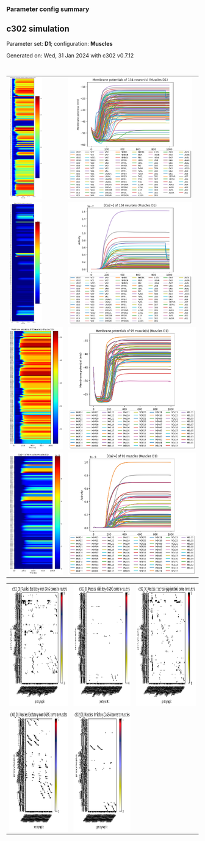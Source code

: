 ### Parameter config summary 
<h2>c302 simulation</h2>
<p>Parameter set: <b>D1</b>; configuration: <b>Muscles</b></p>
<p>Generated on: Wed, 31 Jan 2024 with c302 v0.7.12</p><br/>
<table>

<tr>
  <td><a href="images/neurons_D1_Muscles.png"><img alt=" " src="images/neurons_D1_Muscles.png" height="320"/></a></td>
  <td><a href="images/traces_neuron_Muscles_D1.png"><img alt=" " src="images/traces_neuron_Muscles_D1.png" height="320"/></a></td>
</tr>

<tr>
  <td><a href="images/neuron_activity_D1_Muscles.png"><img alt=" " src="images/neuron_activity_D1_Muscles.png" height="320"/></a></td>
  <td><a href="images/traces_neuron_activity_Muscles_D1.png"><img alt=" " src="images/traces_neuron_activity_Muscles_D1.png" height="320"/></a></td>
</tr>

<tr>
  <td><a href="images/muscles_D1_Muscles.png"><img alt=" " src="images/muscles_D1_Muscles.png" height="320"/></a></td>
  <td><a href="images/traces_muscles_Muscles_D1.png"><img alt=" " src="images/traces_muscles_Muscles_D1.png" height="320"/></a></td>
</tr>

<tr>
  <td><a href="images/muscle_activity_D1_Muscles.png"><img alt=" " src="images/muscle_activity_D1_Muscles.png" height="320"/></a></td>
  <td><a href="images/traces_muscles_activity_Muscles_D1.png"><img alt=" " src="images/traces_muscles_activity_Muscles_D1.png" height="320"/></a></td>
</tr>
</table>
<table>

<tr><td><a href="images/c302_D1_Muscles_exc_to_neurons.png"><img alt=" " src="images/c302_D1_Muscles_exc_to_neurons.png" height="320"/></a></td>

  <td><a href="images/c302_D1_Muscles_inh_to_neurons.png"><img alt=" " src="images/c302_D1_Muscles_inh_to_neurons.png" height="320"/></a></td>

  <td><a href="images/c302_D1_Muscles_elec_neurons_neurons.png"><img alt=" " src="images/c302_D1_Muscles_elec_neurons_neurons.png" height="320"/></a></td></tr>

<tr><td><a href="images/c302_D1_Muscles_exc_to_muscles.png"><img alt=" " src="images/c302_D1_Muscles_exc_to_muscles.png" height="320"/></a></td>

  <td><a href="images/c302_D1_Muscles_inh_to_muscles.png"><img alt=" " src="images/c302_D1_Muscles_inh_to_muscles.png" height="320"/></a></td></tr>
</table>
